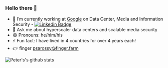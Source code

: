 ### Hello there 👋
- 🔭 I’m currently working at [Google](https://github.com/google) on Data Center, Media and Information Security - [![Linkedin Badge](https://img.shields.io/badge/-psarossy-blue?style=plastic&logo=Linkedin&logoColor=white&link=https://www.linkedin.com/in/peter-sarossy-aa54549/)](https://www.linkedin.com/in/peter-sarossy-aa54549/)
- 💬 Ask me about hyperscaler data centers and scalable media security
- 😄 Pronouns: he/him/his
- ⚡ Fun fact: I have lived in 4 countries for over 4 years each!
- 👉 finger psarossy@finger.farm

![Peter's's github stats](https://github-readme-stats.vercel.app/api?username=psarossy&show_icons=&theme=gotham&count_private=true)